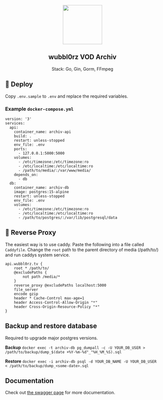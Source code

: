 <div align="center" width="100%">
    <img src="https://raw.githubusercontent.com/AgileProggers/archiv-frontend/master/static/favicon.ico" width="128"/>
</div>

<div align="center" width="100%">
    <h2>wubbl0rz VOD Archiv</h2>
    <p>Stack: Go, Gin, Gorm, FFmpeg</p>
</div>

## 🐳 Deploy

Copy `.env.sample` to `.env` and replace the required variables.

### Example `docker-compose.yml`

```
version: '3'
services:
  api:
    container_name: archiv-api
    build: .
    restart: unless-stopped
    env_file: .env
    ports:
      - 127.0.0.1:5000:5000
    volumes:
      - /etc/timezone:/etc/timezone:ro
      - /etc/localtime:/etc/localtime:ro
      - /path/to/media/:/var/www/media/
    depends_on:
      - db
  db:
    container_name: archiv-db
    image: postgres:15-alpine
    restart: unless-stopped
    env_file: .env
    volumes:
      - /etc/timezone:/etc/timezone:ro
      - /etc/localtime:/etc/localtime:ro
      - /path/to/postgres/:/var/lib/postgresql/data
```

## 🚪 Reverse Proxy

The easiest way is to use caddy. Paste the following into a file called `Caddyfile`. Change the `root` path to the parent directory of media (/path/to/) and run caddys system service.

```
api.wubbl0rz.tv {
    root * /path/to/
    @excludePaths {
        not path /media/*
    }
    reverse_proxy @excludePaths localhost:5000
    file_server
    encode gzip
    header * Cache-Control max-age=1
    header Access-Control-Allow-Origin "*"
    header Cross-Origin-Resource-Policy "*"
}
```

## Backup and restore database

Required to upgrade major postgres versions.

**Backup**
`docker exec -t archiv-db pg_dumpall -c -U YOUR_DB_USER > /path/to/backup/dump_$(date +%Y-%m-%d"_"%H_%M_%S).sql`

**Restore**
`docker exec -i archiv-db psql -d YOUR_DB_NAME -U YOUR_DB_USER < /path/to/backup/dump_<some-date>.sql`

## Documentation

Check out [the swagger page](https://api.wubbl0rz.tv/swagger/index.html) for more documentation.
